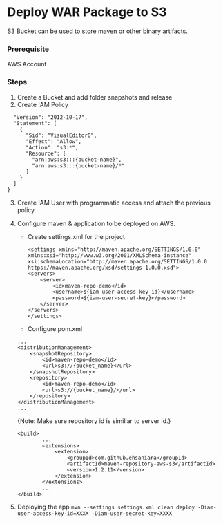 # Deploy WAR Package to S3 
S3 Bucket can be used to store maven or other binary artifacts.

### Prerequisite
AWS Account

### Steps
1. Create a Bucket and add folder snapshots and release
2. Create IAM Policy
```{
  "Version": "2012-10-17",
  "Statement": [
    {
      "Sid": "VisualEditor0",
      "Effect": "Allow",
      "Action": "s3:*",
      "Resource": [
        "arn:aws:s3:::{bucket-name}",
        "arn:aws:s3:::{bucket-name}/*"
      ]
    }
  ]
}
```
3. Create IAM User with programmatic access and attach the previous policy.
4. Configure maven & application to be deployed on AWS.
    
    - Create settings.xml for the project
        ```
        <settings xmlns="http://maven.apache.org/SETTINGS/1.0.0" xmlns:xsi="http://www.w3.org/2001/XMLSchema-instance"
        xsi:schemaLocation="http://maven.apache.org/SETTINGS/1.0.0 https://maven.apache.org/xsd/settings-1.0.0.xsd">
        <servers>
            <server>
                <id>maven-repo-demo</id>
                <username>${iam-user-access-key-id}</username>
                <password>${iam-user-secret-key}</password>
            </server>
        </servers>
        </settings>
        ```

    - Configure pom.xml 
    ```
    ...
    <distributionManagement>
		<snapshotRepository>
			<id>maven-repo-demo</id>
			<url>s3://{bucket_name}</url>
		</snapshotRepository>
		<repository>
			<id>maven-repo-demo</id>
			<url>s3://{bucket_name}/</url>
		</repository>
	</distributionManagement>
    ...
    ```
    {Note: Make sure repository id is similiar to server id.}
    
    ```
    <build>
            ...
		    <extensions>
                <extension>
                    <groupId>com.github.ehsaniara</groupId>
                    <artifactId>maven-repository-aws-s3</artifactId>
                    <version>1.2.11</version>
                </extension>
	        </extensions>
            ...
	</build>

	```
5. Deploying the app
```mvn --settings settings.xml clean deploy -Diam-user-access-key-id=XXXX -Diam-user-secret-key=XXXX```